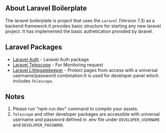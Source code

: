 ## About Laravel Boilerplate

The laravel boilerplate is project that uses the `Laravel` (Version 7.3) as a backend framework.It provides basic structure for starting any new laravel project.
It has implemented the basic authetication provided by laravel.


## Laravel Packages

- [Laravel Auth](https://laravel.com/docs/7.x/authentication#included-routing) - Laravel Auth package
- [Laravel Telescope](https://laravel.com/docs/7.x/telescope) - For Monitoring request
- [Laravel Littlegatekeeper](https://github.com/spatie/laravel-littlegatekeeper) - Protect pages from access with a universal username/password combination.It is used for developer panel which includes `Telescope`.

## Notes

1. Please run "npm run dev" command to compile your assets.
2. `Telescope` and other developer packages are accessible with universal username and password defined in .env file under `DEVELOPER_USERNAME` and `DEVELOPER_PASSWORD`.


